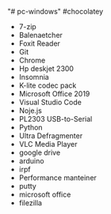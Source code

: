 "# pc-windows" 
#chocolatey
- 7-zip
- Balenaetcher
- Foxit Reader
- Git
- Chrome
- Hp deskjet 2300
- Insomnia
- K-lite codec pack
- Microsoft Office 2019
- Visual Studio Code
- Noje.js
- PL2303 USB-to-Serial
- Python
- Ultra Defragmenter
- VLC Media Player
- google drive
- arduino 
- irpf
- Performance manteiner
- putty
- microsoft office
- filezilla
